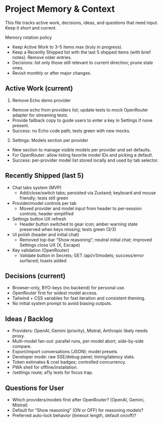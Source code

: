 # Project Memory & Context

This file tracks active work, decisions, ideas, and questions that need input. Keep it short and current.

Memory rotation policy
- Keep Active Work to 3–5 items max (truly in progress).
- Keep a Recently Shipped list with the last 5 shipped items (with brief notes). Remove older entries.
- Decisions: list only those still relevant to current direction; prune stale ones.
- Revisit monthly or after major changes.

## Active Work (current)

1) Remove Echo demo provider
- Remove echo from providers list; update tests to mock OpenRouter adapter for streaming tests.
- Provide fallback copy to guide users to enter a key in Settings if none present.
- Success: no Echo code path; tests green with new mocks.

2) Settings: Models section per provider
- New section to manage visible models per provider and set defaults.
- For OpenRouter: allow listing favorite model IDs and picking a default.
- Success: per-provider model list stored locally and used by tab selector.

## Recently Shipped (last 5)

- Chat tabs system (MVP)
  - Add/close/switch tabs; persisted via Zustand; keyboard and mouse friendly; tests still green
- Provider/model controls per tab
  - Moved provider and model input from header to per-session controls; header simplified
- Settings button UX refresh
  - Header button switched to gear icon; amber warning state preserved when keys missing; tests green (3/3)
- UI polish (header and initial chat)
  - Removed top-bar “Show reasoning”; neutral initial chat; improved Settings close UX (X, Escape)
- Key validation (OpenRouter)
  - Validate button in Secrets; GET /api/v1/models; success/error surfaced; toasts added

## Decisions (current)

- Browser-only, BYO-keys (no backend) for personal use.
- OpenRouter first for widest model access.
- Tailwind + CSS variables for fast iteration and consistent theming.
- No initial system prompt to avoid biasing outputs.

## Ideas / Backlog

- Providers: OpenAI, Gemini (priority), Mistral; Anthropic likely needs proxy.
- Multi-model fan-out: parallel runs, per-model abort, side-by-side compare.
- Export/import conversations (JSON); model presets.
- Developer mode: raw SSE/debug panel; timing/latency stats.
- Token estimates & cost badges; controlled concurrency.
- PWA shell for offline/installation.
- /settings route; a11y tests for focus trap.

## Questions for User

- Which providers/models first after OpenRouter? (OpenAI, Gemini, Mistral)
- Default for “Show reasoning” (ON or OFF) for reasoning models?
- Preferred auto-lock behavior (timeout length, default on/off)?
